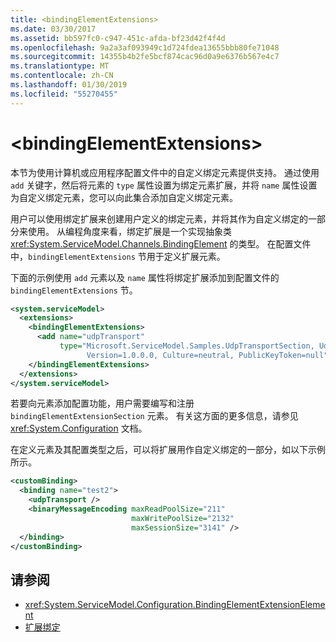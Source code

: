 ```yaml
---
title: <bindingElementExtensions>
ms.date: 03/30/2017
ms.assetid: bb597fc0-c947-451c-afda-bf23d42f4f4d
ms.openlocfilehash: 9a2a3af093949c1d724fdea13655bbb80fe71048
ms.sourcegitcommit: 14355b4b2fe5bcf874cac96d0a9e6376b567e4c7
ms.translationtype: MT
ms.contentlocale: zh-CN
ms.lasthandoff: 01/30/2019
ms.locfileid: "55270455"
---
```

# <a name="bindingelementextensions"></a>\<bindingElementExtensions>
本节为使用计算机或应用程序配置文件中的自定义绑定元素提供支持。 通过使用 `add` 关键字，然后将元素的 `type` 属性设置为绑定元素扩展，并将 `name` 属性设置为自定义绑定元素，您可以向此集合添加自定义绑定元素。  
  
 用户可以使用绑定扩展来创建用户定义的绑定元素，并将其作为自定义绑定的一部分来使用。 从编程角度来看，绑定扩展是一个实现抽象类 <xref:System.ServiceModel.Channels.BindingElement> 的类型。 在配置文件中，`bindingElementExtensions` 节用于定义扩展元素。  
  
 下面的示例使用 `add` 元素以及 `name` 属性将绑定扩展添加到配置文件的 `bindingElementExtensions` 节。  
  
```xml  
<system.serviceModel>
  <extensions>
    <bindingElementExtensions>
      <add name="udpTransport"
           type="Microsoft.ServiceModel.Samples.UdpTransportSection, UdpTransport,
                 Version=1.0.0.0, Culture=neutral, PublicKeyToken=null" />
    </bindingElementExtensions>
  </extensions>
</system.serviceModel>
```  
  
 若要向元素添加配置功能，用户需要编写和注册 `bindingElementExtensionSection` 元素。 有关这方面的更多信息，请参见 <xref:System.Configuration> 文档。  
  
 在定义元素及其配置类型之后，可以将扩展用作自定义绑定的一部分，如以下示例所示。  
  
```xml  
<customBinding>
  <binding name="test2">
    <udpTransport />
    <binaryMessageEncoding maxReadPoolSize="211"
                           maxWritePoolSize="2132"
                           maxSessionSize="3141" />
  </binding>
</customBinding>
```  
  
## <a name="see-also"></a>请参阅
- <xref:System.ServiceModel.Configuration.BindingElementExtensionElement>
- [扩展绑定](../../../../../docs/framework/wcf/extending/extending-bindings.md)
